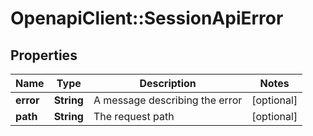 # OpenapiClient::SessionApiError

## Properties
Name | Type | Description | Notes
------------ | ------------- | ------------- | -------------
**error** | **String** | A message describing the error | [optional] 
**path** | **String** | The request path | [optional] 


